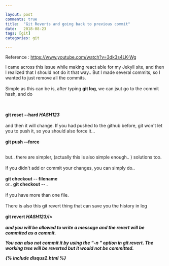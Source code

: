 ```yaml
---

layout: post
comments: true
title:  "Git Reverts and going back to previous commit"
date:   2018-08-23
tags: [git]
categories: git

---
```


Reference : https://www.youtube.com/watch?v=3dk3s4LK-Wg

I came across this issue while making react able for my Jekyll site, 
and then I realized that I should not do it that way.. 
But I made several commits, so I wanted to just remove all the commits.
<br><br>
Simple as this can be is, after typing <b>git log</b>,
we can jsut go to the commit hash, 
and do 

<br><br>
<b>git reset --hard <i>HASH123</i></b>
<br><br>
and then it will change.
If you had pushed to the github before,
git won't let you to push it, so you should also force it...
<br><br>
<b>git push --force</b><br><br>

but.. there are simpler, (actually this is also simple enough.. )
solutions too. 
<br><br>
If you didn't add or commit your changes,
you can simply do..
<br><br>
<b>git checkout -- filename </b> <br> or..
<b>git checkout -- . </b> <br><br>
if you have more than one file.
<br><br>
There is also this git revert thing that can save you the history in log
<br><br>
<b>git revert <i>HASH123/i><b><br><br>
and you will be allowed to write a message and the revert will be commited as a commit.

You can also not commit it by using the "-n " option in git revert.
The working tree will be reverted but it would not be committed.


{% include disqus2.html %}